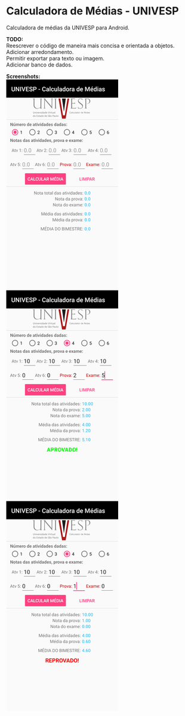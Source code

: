 # Calculadora de Médias - UNIVESP

Calculadora de médias da UNIVESP para Android.

**TODO:**  
Reescrever o código de maneira mais concisa e orientada a objetos.  
Adicionar arredondamento.  
Permitir exportar para texto ou imagem.  
Adicionar banco de dados.

**Screenshots:**  
![Screenshot 1](/screenshots/ss1.png)
![Screenshot 2](/screenshots/ss2.png)
![Screenshot 3](/screenshots/ss3.png)
